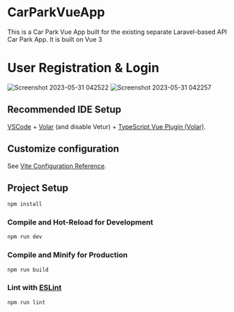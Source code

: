 # CarParkVueApp

This is a Car Park Vue App built for the existing separate Laravel-based API Car Park App. It is built on Vue 3

# User Registration & Login
![Screenshot 2023-05-31 042522](https://github.com/Ngozistephen/CarParkVueApp/assets/60478145/cd9d54e3-364f-4149-be59-aa57140f969a)
![Screenshot 2023-05-31 042257](https://github.com/Ngozistephen/CarParkVueApp/assets/60478145/d47b9368-2c1f-4872-8fe3-bbf89b212f69)


## Recommended IDE Setup

[VSCode](https://code.visualstudio.com/) + [Volar](https://marketplace.visualstudio.com/items?itemName=Vue.volar) (and disable Vetur) + [TypeScript Vue Plugin (Volar)](https://marketplace.visualstudio.com/items?itemName=Vue.vscode-typescript-vue-plugin).

## Customize configuration

See [Vite Configuration Reference](https://vitejs.dev/config/).

## Project Setup

```sh
npm install
```

### Compile and Hot-Reload for Development

```sh
npm run dev
```

### Compile and Minify for Production

```sh
npm run build
```

### Lint with [ESLint](https://eslint.org/)

```sh
npm run lint
```
